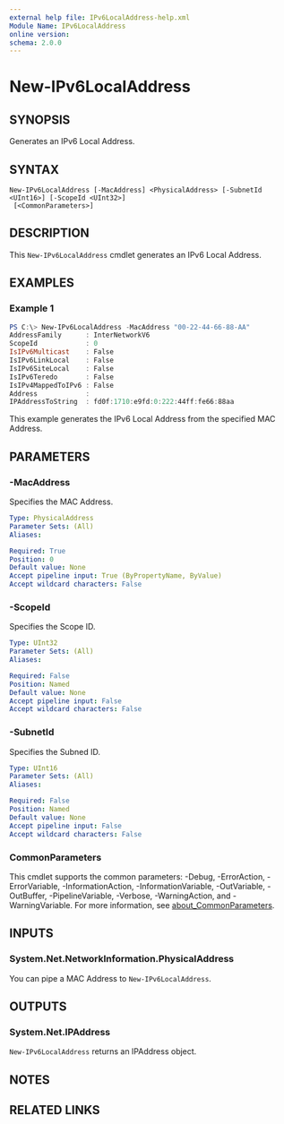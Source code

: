 ```yaml
---
external help file: IPv6LocalAddress-help.xml
Module Name: IPv6LocalAddress
online version:
schema: 2.0.0
---
```


# New-IPv6LocalAddress

## SYNOPSIS
Generates an IPv6 Local Address.

## SYNTAX

```
New-IPv6LocalAddress [-MacAddress] <PhysicalAddress> [-SubnetId <UInt16>] [-ScopeId <UInt32>]
 [<CommonParameters>]
```

## DESCRIPTION
This `New-IPv6LocalAddress` cmdlet generates an IPv6 Local Address.

## EXAMPLES

### Example 1
```powershell
PS C:\> New-IPv6LocalAddress -MacAddress "00-22-44-66-88-AA"
AddressFamily      : InterNetworkV6
ScopeId            : 0
IsIPv6Multicast    : False
IsIPv6LinkLocal    : False
IsIPv6SiteLocal    : False
IsIPv6Teredo       : False
IsIPv4MappedToIPv6 : False
Address            :
IPAddressToString  : fd0f:1710:e9fd:0:222:44ff:fe66:88aa
```

This example generates the IPv6 Local Address from the specified MAC Address.

## PARAMETERS

### -MacAddress
Specifies the MAC Address.

```yaml
Type: PhysicalAddress
Parameter Sets: (All)
Aliases:

Required: True
Position: 0
Default value: None
Accept pipeline input: True (ByPropertyName, ByValue)
Accept wildcard characters: False
```

### -ScopeId
Specifies the Scope ID.

```yaml
Type: UInt32
Parameter Sets: (All)
Aliases:

Required: False
Position: Named
Default value: None
Accept pipeline input: False
Accept wildcard characters: False
```

### -SubnetId
Specifies the Subned ID.

```yaml
Type: UInt16
Parameter Sets: (All)
Aliases:

Required: False
Position: Named
Default value: None
Accept pipeline input: False
Accept wildcard characters: False
```

### CommonParameters
This cmdlet supports the common parameters: -Debug, -ErrorAction, -ErrorVariable, -InformationAction, -InformationVariable, -OutVariable, -OutBuffer, -PipelineVariable, -Verbose, -WarningAction, and -WarningVariable. For more information, see [about_CommonParameters](http://go.microsoft.com/fwlink/?LinkID=113216).

## INPUTS

### System.Net.NetworkInformation.PhysicalAddress

You can pipe a MAC Address to `New-IPv6LocalAddress`.

## OUTPUTS

### System.Net.IPAddress

`New-IPv6LocalAddress` returns an IPAddress object.

## NOTES

## RELATED LINKS
